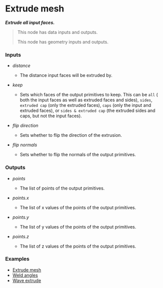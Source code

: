 # Extrude mesh

**_Extrude all input faces._**

> This node has data inputs and outputs.
>
> This node has geometry inputs and outputs.


### Inputs

* _distance_

  * The distance input faces will be extruded by.

* _keep_

  * Sets which faces of the output primitives to keep. This can be `all` ( both the input faces as well as extruded faces and sides), `sides`, `extruded cap` (only the extruded faces), `caps` (only the input and extruded faces), or `sides & extruded cap` (the extruded sides and caps, but not the input faces).

* _flip direction_

  * Sets whether to flip the direction of the extrusion.

* _flip normals_

  * Sets whether to flip the normals of the output primitives.


### Outputs

* _points_

  * The list of points of the output primitives.

* _points.x_

  * The list of x values of the points of the output primitives.

* _points.y_

  * The list of y values of the points of the output primitives.

* _points.z_

  * The list of z values of the points of the output primitives.


### Examples



* <a href="https://creator.trimble.com/graph?assetURI=whp:e5f67d6d-434f-4c5a-a0b2-443372979203&version=latest" target="_blank">Extrude mesh</a>
* <a href="https://creator.trimble.com/graph?assetURI=whp:3ea02aa1-c685-4932-960e-0580ebcf86ed&version=latest" target="_blank">Weld angles</a>
* <a href="https://creator.trimble.com/graph?assetURI=whp:6f0b7d7c-77ec-45c8-985a-213f54961d01&version=latest" target="_blank">Wave extrude</a>
